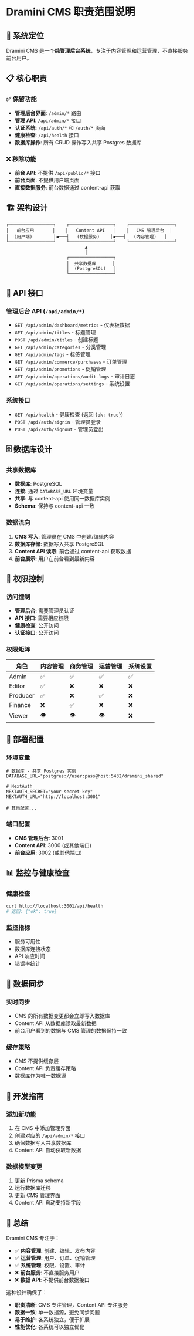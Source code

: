 # Dramini CMS 职责范围说明

## 🎯 系统定位

Dramini CMS 是一个**纯管理后台系统**，专注于内容管理和运营管理，不直接服务前台用户。

## 📋 核心职责

### ✅ 保留功能
- **管理后台界面**: `/admin/*` 路由
- **管理 API**: `/api/admin/*` 接口
- **认证系统**: `/api/auth/*` 和 `/auth/*` 页面
- **健康检查**: `/api/health` 接口
- **数据库操作**: 所有 CRUD 操作写入共享 Postgres 数据库

### ❌ 移除功能
- **前台 API**: 不提供 `/api/public/*` 接口
- **前台页面**: 不提供用户端页面
- **直接数据服务**: 前台数据通过 content-api 获取

## 🏗️ 架构设计

```
┌─────────────────┐    ┌─────────────────┐    ┌─────────────────┐
│   前台应用       │    │   Content API   │    │   CMS 管理后台  │
│  (用户端)        │◄───┤   (数据服务)    │◄───┤   (内容管理)   │
└─────────────────┘    └─────────────────┘    └─────────────────┘
                              ▲
                              │
                       ┌─────────────────┐
                       │  共享数据库      │
                       │  (PostgreSQL)   │
                       └─────────────────┘
```

## 🔌 API 接口

### 管理后台 API (`/api/admin/*`)
- `GET /api/admin/dashboard/metrics` - 仪表板数据
- `GET /api/admin/titles` - 标题管理
- `POST /api/admin/titles` - 创建标题
- `GET /api/admin/categories` - 分类管理
- `GET /api/admin/tags` - 标签管理
- `GET /api/admin/commerce/purchases` - 订单管理
- `GET /api/admin/promotions` - 促销管理
- `GET /api/admin/operations/audit-logs` - 审计日志
- `GET /api/admin/operations/settings` - 系统设置

### 系统接口
- `GET /api/health` - 健康检查 (返回 `{ok: true}`)
- `POST /api/auth/signin` - 管理员登录
- `POST /api/auth/signout` - 管理员登出

## 🗄️ 数据库设计

### 共享数据库
- **数据库**: PostgreSQL
- **连接**: 通过 `DATABASE_URL` 环境变量
- **共享**: 与 content-api 使用同一数据库实例
- **Schema**: 保持与 content-api 一致

### 数据流向
1. **CMS 写入**: 管理员在 CMS 中创建/编辑内容
2. **数据库存储**: 数据写入共享 PostgreSQL
3. **Content API 读取**: 前台通过 content-api 获取数据
4. **前台展示**: 用户在前台看到最新内容

## 🔐 权限控制

### 访问控制
- **管理后台**: 需要管理员认证
- **API 接口**: 需要相应权限
- **健康检查**: 公开访问
- **认证接口**: 公开访问

### 权限矩阵
| 角色 | 内容管理 | 商务管理 | 运营管理 | 系统设置 |
|------|----------|----------|----------|----------|
| Admin | ✅ | ✅ | ✅ | ✅ |
| Editor | ✅ | ❌ | ❌ | ❌ |
| Producer | ✅ | ❌ | ✅ | ❌ |
| Finance | ❌ | ✅ | ❌ | ❌ |
| Viewer | 👁️ | 👁️ | 👁️ | ❌ |

## 🚀 部署配置

### 环境变量
```env
# 数据库 - 共享 Postgres 实例
DATABASE_URL="postgres://user:pass@host:5432/dramini_shared"

# NextAuth
NEXTAUTH_SECRET="your-secret-key"
NEXTAUTH_URL="http://localhost:3001"

# 其他配置...
```

### 端口配置
- **CMS 管理后台**: 3001
- **Content API**: 3000 (或其他端口)
- **前台应用**: 3002 (或其他端口)

## 📊 监控与健康检查

### 健康检查
```bash
curl http://localhost:3001/api/health
# 返回: {"ok": true}
```

### 监控指标
- 服务可用性
- 数据库连接状态
- API 响应时间
- 错误率统计

## 🔄 数据同步

### 实时同步
- CMS 的所有数据变更都会立即写入数据库
- Content API 从数据库读取最新数据
- 前台用户看到的数据与 CMS 管理的数据保持一致

### 缓存策略
- CMS 不提供缓存层
- Content API 负责缓存策略
- 数据库作为唯一数据源

## 📝 开发指南

### 添加新功能
1. 在 CMS 中添加管理界面
2. 创建对应的 `/api/admin/*` 接口
3. 确保数据写入共享数据库
4. Content API 自动获取新数据

### 数据模型变更
1. 更新 Prisma schema
2. 运行数据库迁移
3. 更新 CMS 管理界面
4. Content API 自动支持新字段

## 🎯 总结

Dramini CMS 专注于：
- ✅ **内容管理**: 创建、编辑、发布内容
- ✅ **运营管理**: 用户、订单、促销管理
- ✅ **系统管理**: 权限、设置、审计
- ❌ **前台服务**: 不直接服务用户
- ❌ **数据 API**: 不提供前台数据接口

这种设计确保了：
- **职责清晰**: CMS 专注管理，Content API 专注服务
- **数据一致**: 单一数据源，避免同步问题
- **易于维护**: 各系统独立，便于扩展
- **性能优化**: 各系统可以独立优化


